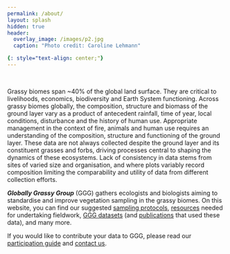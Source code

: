 ```yaml
---
permalink: /about/
layout: splash
hidden: true
header:
  overlay_image: /images/p2.jpg
  caption: "Photo credit: Caroline Lehmann"

{: style="text-align: center;"}
---
```

<br>

Grassy biomes span ~40% of the global land surface. They are critical to livelihoods, economics, biodiversity and Earth System functioning. Across grassy biomes globally, the composition, structure and biomass of the ground layer vary as a product of antecedent rainfall, time of year, local conditions, disturbance and the history of human use. Appropriate management in the context of fire, animals and human use requires an understanding of the composition, structure and functioning of the ground layer.  These data are not always collected despite the ground layer and its constituent grasses and forbs, driving processes central to shaping the dynamics of these ecosystems. Lack of consistency in data stems from sites of varied size and organisation, and where plots variably record composition limiting the comparability and utility of data from different collection efforts.

***Globally Grassy Group*** (GGG) gathers ecologists and biologists aiming to standardise and improve vegetation sampling in the grassy biomes. On this website, you can find our suggested [sampling protocols](/protocol/), [resources](/resources/) needed for undertaking fieldwork, [GGG datasets](datasets) (and [publications](publications) that used these data), and many more. 

If you would like to contribute your data to GGG, please read our [participation guide]() and [contact us](/contact/).






<html>
<head>
  <title>A Leaflet map!</title>
  <link rel="stylesheet" href="./Leaflet-1.7.1/leaflet.css"/>
  <script src="./Leaflet-1.7.1/leaflet.js"></script>
  <style>
    #map{ height: 100% }
  </style>
</head>
<body>

  <div id="map"></div>

  <script>

  // initialize the map
  var map = L.map('map').setView([42.35, -71.08], 13);

  // load a tile layer
  L.tileLayer('http://tiles.mapc.org/basemap/{z}/{x}/{y}.png',
    {
      attribution: 'Tiles by <a href="http://mapc.org">MAPC</a>, Data by <a href="http://mass.gov/mgis">MassGIS</a>',
      maxZoom: 17,
      minZoom: 9
    }).addTo(map);

  </script>
</body>
</html>
	
